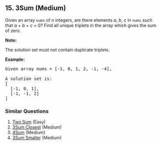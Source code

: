 <!--|This file generated by command(leetcode description); DO NOT EDIT.    |-->
<!--+----------------------------------------------------------------------+-->
<!--|@author    Openset <openset.wang@gmail.com>                           |-->
<!--|@link      https://github.com/openset                                 |-->
<!--|@home      https://github.com/openset/leetcode                        |-->
<!--+----------------------------------------------------------------------+-->

## 15. 3Sum (Medium)

<p>Given an array <code>nums</code> of <em>n</em> integers, are there elements <em>a</em>, <em>b</em>, <em>c</em> in <code>nums</code> such that <em>a</em> + <em>b</em> + <em>c</em> = 0? Find all unique triplets in the array which gives the sum of zero.</p>

<p><strong>Note:</strong></p>

<p>The solution set must not contain duplicate triplets.</p>

<p><strong>Example:</strong></p>

<pre>
Given array nums = [-1, 0, 1, 2, -1, -4],

A solution set is:
[
  [-1, 0, 1],
  [-1, -1, 2]
]
</pre>


### Similar Questions
  1. [Two Sum](https://github.com/openset/leetcode/tree/master/solution/two-sum) (Easy)
  1. [3Sum Closest](https://github.com/openset/leetcode/tree/master/solution/3sum-closest) (Medium)
  1. [4Sum](https://github.com/openset/leetcode/tree/master/solution/4sum) (Medium)
  1. [3Sum Smaller](https://github.com/openset/leetcode/tree/master/solution/3sum-smaller) (Medium)
